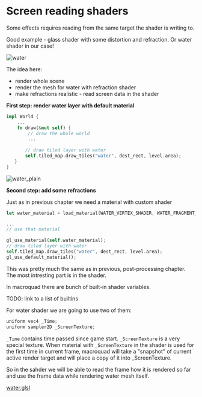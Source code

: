 # Screen reading shaders

Some effects requires reading from the same target the shader is writing to.

Good example - glass shader with some distortion and refraction. Or water shader in our case!

![water](https://user-images.githubusercontent.com/910977/94856759-0bd0bf00-03f6-11eb-9b13-05335fb1e34d.gif)

The idea here:
- render whole scene
- render the mesh for water with refraction shader
- make refractions realistic - read screen data in the shader

**First step: render water layer with default material**

```rust
impl World {
    ...
    fn draw(&mut self) {
        // draw the whole world
        ...
   
       // draw tiled layer with water
       self.tiled_map.draw_tiles("water", dest_rect, level.area);
   }
}
```

![water_plain](https://user-images.githubusercontent.com/910977/94857384-07f16c80-03f7-11eb-8246-f0659167f3a2.png)

**Second step: add some refractions**

Just as in previous chapter we need a material with custom shader
```rust
let water_material = load_material(WATER_VERTEX_SHADER, WATER_FRAGMENT_SHADER, Default::default()).unwrap();

...
// use that material

gl_use_material(self.water_material);
// draw tiled layer with water
self.tiled_map.draw_tiles("water", dest_rect, level.area);
gl_use_default_material();
```

This was pretty much the same as in previous, post-processing chapter.  
The most intresting part is in the shader.

In macroquad there are bunch of built-in shader variables.

TODO: link to a list of builtins

For water shader we are going to use two of them:

```C
uniform vec4 _Time;
uniform sampler2D _ScreenTexture;
```

`_Time` contains time passed since game start.
`_ScreenTexture` is a very special texture. When material with `_ScreenTexture` in the shader is used for the first time in current frame, macroquad will take a "snapshot" of current active render target and will place a copy of it into _ScreenTexture.

So in the sahder we will be able to read the frame how it is rendered so far and use the frame data while rendering water mesh itself.

[water.glsl](https://gist.github.com/not-fl3/066dfb1e63d3c28d1b5519854d59afe8)
